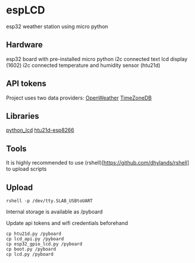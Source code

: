 # espLCD
esp32 weather station using micro python

## Hardware
esp32 board with pre-installed micro python
i2c connected text lcd display (1602)
i2c connected temperature and humidity sensor (htu21d)

## API tokens
Project uses two data providers:
[OpenWeather](https://openweathermap.org/)
[TimeZoneDB](https://timezonedb.com)

## Libraries
[python_lcd](https://github.com/dhylands/python_lcd)
[htu21d-esp8266](https://github.com/julianhille/htu21d-esp8266)

## Tools
It is highly recommended to use (rshell)[https://github.com/dhylands/rshell] to upload scripts

## Upload
`rshell -p /dev/tty.SLAB_USBtoUART`

Internal storage is available as /pyboard

Update api tokens and wifi credentials beforehand

```shell
cp htu21d.py /pyboard
cp lcd_api.py /pyboard
cp esp32_gpio_lcd.py /pyboard
cp boot.py /pyboard
cp lcd.py /pyboard
```
